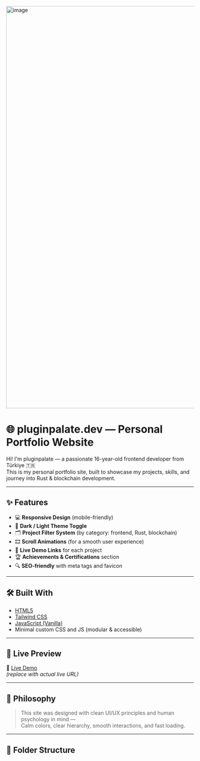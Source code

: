 <img width="1920" height="1080" alt="image" src="https://github.com/user-attachments/assets/44fdd838-42c9-4cfe-b199-4ffb51cf02ec" />

# 🌐 pluginpalate.dev — Personal Portfolio Website

Hi! I'm pluginpalate — a passionate 16-year-old frontend developer from Türkiye 🇹🇷  
This is my personal portfolio site, built to showcase my projects, skills, and journey into Rust & blockchain development.

---

## ✨ Features

- 💻 **Responsive Design** (mobile-friendly)
- 🎨 **Dark / Light Theme Toggle**
- 🗂️ **Project Filter System** (by category: frontend, Rust, blockchain)
- 🎞️ **Scroll Animations** (for a smooth user experience)
- 🔗 **Live Demo Links** for each project
- 🏆 **Achievements & Certifications** section
- 🔍 **SEO-friendly** with meta tags and favicon

---

## 🛠️ Built With

- [HTML5](https://developer.mozilla.org/en-US/docs/Web/Guide/HTML/HTML5)
- [Tailwind CSS](https://tailwindcss.com/)
- [JavaScript (Vanilla)](https://developer.mozilla.org/en-US/docs/Web/JavaScript)
- Minimal custom CSS and JS (modular & accessible)

---

## 📸 Live Preview

🔗 [Live Demo](https://your-username.github.io/portfolio)  
*(replace with actual live URL)*

---

## 🧠 Philosophy

> This site was designed with clean UI/UX principles and human psychology in mind —  
> Calm colors, clear hierarchy, smooth interactions, and fast loading.

---

## 🧩 Folder Structure

